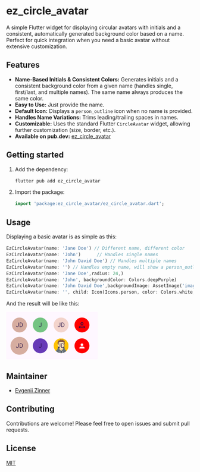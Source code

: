 # ez_circle_avatar

A simple Flutter widget for displaying circular avatars with initials and a consistent, 
automatically generated background color based on a name.  
Perfect for quick integration when you need a basic avatar without extensive customization.

## Features

*   **Name-Based Initials & Consistent Colors:** Generates initials and a consistent background color from a given name (handles single, first/last, and multiple names).  The same name always produces the same color.
*   **Easy to Use:** Just provide the name.
*   **Default Icon:** Displays a `person_outline` icon when no name is provided.
*   **Handles Name Variations:** Trims leading/trailing spaces in names.
*   **Customizable:** Uses the standard Flutter `CircleAvatar` widget, allowing further customization (size, border, etc.).
*   **Available on pub.dev:** [ez_circle_avatar](https://pub.dev/packages/ez_circle_avatar)

## Getting started

1.  Add the dependency:

    ```bash
    flutter pub add ez_circle_avatar
    ```

2.  Import the package:

    ```dart
    import 'package:ez_circle_avatar/ez_circle_avatar.dart';
    ```

## Usage

Displaying a basic avatar is as simple as this:

```dart
EzCircleAvatar(name: 'Jane Doe') // Different name, different color
EzCircleAvatar(name: 'John')      // Handles single names
EzCircleAvatar(name: 'John David Doe') // Handles multiple names
EzCircleAvatar(name: '') // Handles empty name, will show a person_outline icon
EzCircleAvatar(name: 'Jane Doe',radius: 24,)
EzCircleAvatar(name: 'John', backgroundColor: Colors.deepPurple)
EzCircleAvatar(name: 'John David Doe',backgroundImage: AssetImage('images/image.png'))
EzCircleAvatar(name: '', child: Icon(Icons.person, color: Colors.white, size: 20)),)
```

And the result will be like this:

![Showcase of ez_circle_avatar](https://github.com/Evgenii-Zinner/ez-circle-avatar/blob/63353fe9b559bf4e7f63f8566c838fe442c58295/images/ez_circle_avatar_showcase.png)

## Maintainer

*   [Evgenii Zinner](https://github.com/Evgenii-Zinner)

## Contributing

Contributions are welcome! Please feel free to open issues and submit pull requests.

## License

[MIT](LICENSE)